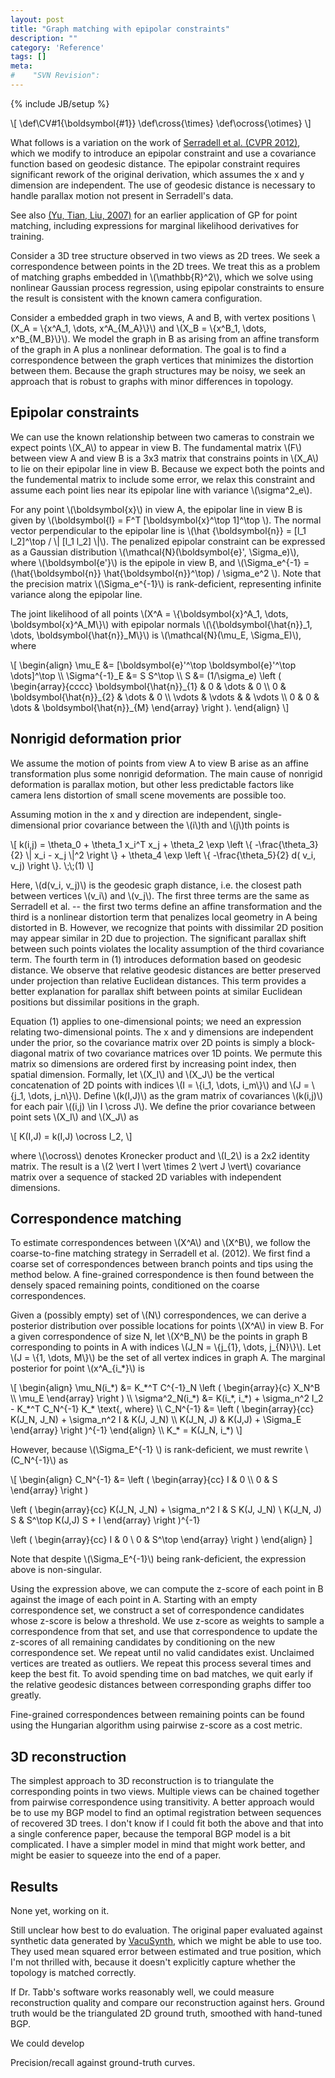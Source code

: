 ```yaml
---
layout: post
title: "Graph matching with epipolar constraints"
description: ""
category: 'Reference'
tags: []
meta: 
#    "SVN Revision": 
---
```

{% include JB/setup %}

<div>\[
  \def\CV#1{\boldsymbol{#1}}
  \def\cross{\times}
  \def\ocross{\otimes}
  \]</div>

What follows is a variation on the work of [Serradell et al. (CVPR 2012)](https://www.google.com/url?sa=t&rct=j&q=&esrc=s&source=web&cd=1&cad=rja&uact=8&ved=0CCUQFjAA&url=http%3A%2F%2Fcvlab.epfl.ch%2Ffiles%2Fcontent%2Fsites%2Fcvlab2%2Ffiles%2Fpublications%2Fpublications%2F2012%2FSerradellGKMF12.pdf&ei=YDWjVMXYCpWwogSmj4HYDQ&usg=AFQjCNFCQfO_wNWnnFZa_35HQtW9xA3ogA&bvm=bv.82001339,d.cGU), which we modify to introduce an epipolar constraint and use a covariance function based on geodesic distance.  The epipolar constraint requires significant rework of the original derivation, which assumes the x and y dimension are independent.  The use of geodesic distance is necessary to handle parallax motion not present in Serradell's data.

See also [(Yu, Tian, Liu, 2007)](http://www.iaeng.org/publication/WCE2007/WCE2007_pp265-268.pdf) for an earlier application of GP for point matching, including expressions for marginal likelihood derivatives for training.

Consider a 3D tree structure observed in two views as 2D trees.  We seek a correspondence between points in the 2D trees.  We treat this as a problem of matching graphs embedded in \\(\mathbb{R}^2\\), which we solve using nonlinear Gaussian process regression, using epipolar constraints to ensure the result is consistent with the known camera configuration.

Consider a embedded graph in two views, A and B, with vertex positions \\(X\_A = \\{x\^A\_1, \dots, x\^A\_{M\_A}\\}\\) and \\(X\_B = \\{x\^B\_1, \dots, x\^B\_{M\_B}\\}\\).  We model the graph in B as arising from an affine transform of the graph in A plus a nonlinear deformation.  The goal is to find a correspondence between the graph vertices that minimizes the distortion between them.  Because the graph structures may be noisy, we seek an approach that is robust to graphs with minor differences in topology.

Epipolar constraints
----------------------

We can use the known relationship between two cameras to constrain we expect points \\(X_A\\) to appear in view B.  The fundamental matrix \\(F\\) between view A and view B is a 3x3 matrix that constrains points in \\(X_A\\) to lie on their epipolar line in view B.  Because we expect both the points and the fundemental matrix to include some error, we relax this constraint and assume each point lies near its epipolar line with variance \\(\sigma\^2_e\\).  

For any point \\(\boldsymbol{x}\\) in view A, the epipolar line in view B is given by \\(\boldsymbol{l} = F\^T [\boldsymbol{x}\^\top 1]\^\top \\).  The normal vector perpendicular to the epipolar line is \\(\hat {\boldsymbol{n}} = [l_1 l_2]\^\top / \\| [l_1 l_2] \\|\\).  The penalized epipolar constraint can be expressed as a Gaussian distribution \\(\mathcal{N}(\boldsymbol{e}', \Sigma_e)\\), where \\(\boldsymbol{e'}\\) is the epipole in view B, and \\(\Sigma_e\^{-1} = (\hat{\boldsymbol{n}} \hat{\boldsymbol{n}}\^\top) / \sigma_e\^2 \\).  Note that the precision matrix \\(\Sigma_e\^{-1}\\) is rank-deficient, representing infinite variance along the epipolar line. 

The joint likelihood of all points \\(X\^A = \\{\boldsymbol{x}\^A_1, \dots, \boldsymbol{x}\^A_M\\}\\) with epipolar normals \\(\\{\boldsymbol{\hat{n}}\_1, \dots, \boldsymbol{\hat{n}}\_M\\}\\) is \\(\mathcal{N}(\mu_E, \Sigma_E)\\), where

<div>
\[
\begin{align}
\mu_E &= [\boldsymbol{e}'^\top \boldsymbol{e}'^\top \dots]^\top \\
\Sigma^{-1}_E &= S S^\top \\
S &= (1/\sigma_e) \left ( \begin{array}{cccc} 
    \boldsymbol{\hat{n}}_{1} & 0 & \dots & 0 \\
    0 & \boldsymbol{\hat{n}}_{2} & \dots & 0 \\
    \vdots & \vdots & & \vdots \\ 
    0 & 0 & \dots & \boldsymbol{\hat{n}}_{M}
    \end{array}
    \right ).
\end{align}
\]
</div>

Nonrigid deformation prior 
-----

We assume the motion of points from view A to view B arise as an affine transformation plus some nonrigid deformation.  The main cause of nonrigid deformation is parallax motion, but other less predictable factors like camera lens distortion of small scene movements are possible too.

Assuming motion in the x and y direction are independent, single-dimensional prior covariance between the \\(i\\)th and \\(j\\)th points is

<div>
\[
  k(i,j) = \theta_0 + \theta_1 x_i^T x_j + \theta_2 \exp \left \{ -\frac{\theta_3}{2} \| x_i - x_j  \|^2 \right \} + \theta_4 \exp \left \{ -\frac{\theta_5}{2} d( v_i, v_j) \right \}.  \;\;(1)
\]
</div>

Here, \\(d(v_i, v_j)\\) is the geodesic graph distance, i.e. the closest path between vertices \\(v_i\\) and \\(v_j\\).  The first three terms are the same as Serradell et al. -- the first two terms define an affine transformation and the third is a nonlinear distortion term that penalizes local geometry in A being distorted in B.   However, we recognize that points with dissimilar 2D position may appear similar in 2D due to projection.  The significant parallax shift between such points violates the locality assumption of the third covariance term.  The fourth term in (1) introduces deformation based on geodesic distance.  We observe that relative geodesic distances are better preserved under projection than relative Euclidean distances.   This term provides a better explanation for parallax shift between points at similar Euclidean positions but dissimilar positions in the graph.  

Equation (1) applies to one-dimensional points; we need an expression relating two-dimensional points.  The x and y dimensions are independent under the prior, so the covariance matrix over 2D points is simply a block-diagonal matrix of two covariance matrices over 1D points.  We permute this matrix so dimensions are ordered first by increasing point index, then spatial dimension.  Formally, let \\(X\_I\\) and \\(X\_J\\) be the vertical concatenation of 2D points with indices \\(I = \\{i\_1, \dots, i\_m\\}\\) and \\(J = \\{j\_1, \dots, j\_n\\}\\).  Define \\(k(I,J)\\) as the gram matrix of covariances \\(k(i,j)\\) for each pair \\((i,j) \in I \cross J\\).  We define the prior covariance between point sets \\(X\_I\\) and \\(X\_J\\) as 

<div>
\[
K(I,J) = k(I,J) \ocross I_2, 
\]
</div>

where \\(\ocross\\) denotes Kronecker product and \\(I\_2\\) is a 2x2 identity matrix.  The result is a \\(2 \vert I \vert \times 2 \vert J \vert\\) covariance matrix over a sequence of stacked 2D variables with independent dimensions.

Correspondence matching
------------------------

To estimate correspondences between \\(X\^A\\) and \\(X\^B\\), we follow the coarse-to-fine matching strategy in Serradell et al. (2012).  We first find a coarse set of correspondences between branch points and tips using the method below.  A fine-grained correspondence is then found between the densely spaced remaining points, conditioned on the coarse correspondences.  

Given a (possibly empty) set of \\(N\\) correspondences, we can derive a posterior distribution over possible locations for points \\(X\^A\\) in view B.  For a given correspondence of size N, let \\(X\^B\_N\\) be the points in graph B corresponding to points in A with indices \\(J\_N = \\{j\_{1}, \dots, j\_{N}\\}\\).  Let \\(J = \\{1, \dots, M\\}\\) be the set of all vertex indices in graph A.  The marginal posterior for point \\(x\^A\_{i\_\*}\\) is

<div>
\[
  \begin{align}
  \mu_N(i_*) &=  K_*^T C^{-1}_N \left ( \begin{array}{c} X_N^B \\ \mu_E \end{array} \right ) \\
  \sigma^2_N(i_*) &= K(i_*, i_*) + \sigma_n^2 I_2 - K_*^T C_N^{-1} K_*  \text{, where} \\
  C_N^{-1} &= 
  \left (
  \begin{array}{cc} 
  K(J_N, J_N) + \sigma_n^2 I & K(J, J_N) \\
  K(J_N, J) & K(J,J) + \Sigma_E
  \end{array}
  \right )^{-1}
  \end{align} \\
  K_* = K(J_N, i_*)
\]
</div>

However, because \\(\Sigma_E^{-1} \\) is rank-deficient, we must rewrite \\(C_N^{-1}\\)  as

<div>
\[
  \begin{align}
  C_N^{-1} &= 
  \left (
  \begin{array}{cc} 
      I & 0 \\
      0 & S
  \end{array}
  \right ) 
  
  \left (
  \begin{array}{cc} 
  K(J_N, J_N) + \sigma_n^2 I & S K(J, J_N) \\
  K(J_N, J) S & S^\top K(J,J) S + I
  \end{array}
  \right )^{-1}

  \left (
  \begin{array}{cc} 
      I & 0 \\
      0 & S^\top
  \end{array}
  \right ) 
  \end{align}
\]
</div>

Note that despite \\(\Sigma_E^{-1}\\) being rank-deficient, the expression above is non-singular.

Using the expression above, we can compute the z-score of each point in B against the image of each point in A.  Starting with an empty correspondence set, we construct a set of correspondence candidates whose z-score is below a threshold.  We use z-score as weights to sample a correspondence from that set, and use that correspondence to update the z-scores of all remaining candidates by conditioning on the new correspondence set.  We repeat until no valid candidates exist.  Unclaimed vertices are treated as outliers.  We repeat this process several times and keep the best fit.  To avoid spending time on bad matches, we quit early if the relative geodesic distances between corresponding graphs differ too greatly.  

Fine-grained correspondences between remaining points can be found using the Hungarian algorithm using pairwise z-score as a cost metric.

3D reconstruction
--------------------

The simplest approach to 3D reconstruction is to triangulate the corresponding points in two views.  Multiple views can be chained together from pairwise correspondence using transitivity.  A better approach would be to use my BGP model to find an optimal registration between sequences of recovered 3D trees.  I don't know if I could fit both the above and that into a single conference paper, because the temporal BGP model is a bit complicated.  I have a simpler model in mind that might work better, and might be easier to squeeze into the end of a paper.  

Results
-------
None yet, working on it.

Still unclear how best to do evaluation.  The original paper evaluated against synthetic data generated by [VacuSynth](http://vascusynth.cs.sfu.ca/Software.html), which we might be able to use too.  They used mean squared error between estimated and true position, which I'm not thrilled with, because it doesn't explicitly capture whether the topology is matched correctly.

If Dr. Tabb's software works reasonably well, we could measure reconstruction quality and compare our reconstruction against hers.  Ground truth would be the triangulated 2D ground truth, smoothed with hand-tuned BGP.

We could develop

Precision/recall against ground-truth curves.
